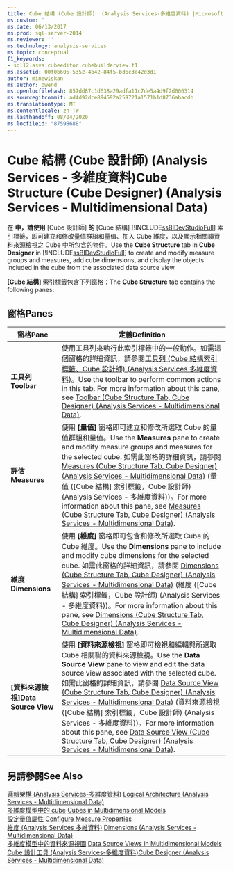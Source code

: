 ```yaml
---
title: Cube 結構 (Cube 設計師)  (Analysis Services-多維度資料) |Microsoft Docs
ms.custom: ''
ms.date: 06/13/2017
ms.prod: sql-server-2014
ms.reviewer: ''
ms.technology: analysis-services
ms.topic: conceptual
f1_keywords:
- sql12.asvs.cubeeditor.cubebuilderview.f1
ms.assetid: 00f0b605-5352-4b42-84f5-bd6c3e42d3d1
author: minewiskan
ms.author: owend
ms.openlocfilehash: 857dd87c1d638a29adfa11c7de5a4d9f2d006314
ms.sourcegitcommit: ad4d92dce894592a259721a1571b1d8736abacdb
ms.translationtype: MT
ms.contentlocale: zh-TW
ms.lasthandoff: 08/04/2020
ms.locfileid: "87598688"
---
```

# <a name="cube-structure-cube-designer-analysis-services---multidimensional-data"></a><span data-ttu-id="3ac9e-102">Cube 結構 (Cube 設計師) (Analysis Services - 多維度資料)</span><span class="sxs-lookup"><span data-stu-id="3ac9e-102">Cube Structure (Cube Designer) (Analysis Services - Multidimensional Data)</span></span>
  <span data-ttu-id="3ac9e-103">在 **中，請使用** [Cube 設計師] **的** [Cube 結構] [!INCLUDE[ssBIDevStudioFull](../includes/ssbidevstudiofull-md.md)] 索引標籤，即可建立和修改量值群組和量值、加入 Cube 維度，以及顯示相關聯資料來源檢視之 Cube 中所包含的物件。</span><span class="sxs-lookup"><span data-stu-id="3ac9e-103">Use the **Cube Structure** tab in **Cube Designer** in [!INCLUDE[ssBIDevStudioFull](../includes/ssbidevstudiofull-md.md)] to create and modify measure groups and measures, add cube dimensions, and display the objects included in the cube from the associated data source view.</span></span>  
  
 <span data-ttu-id="3ac9e-104">**[Cube 結構]** 索引標籤包含下列窗格：</span><span class="sxs-lookup"><span data-stu-id="3ac9e-104">The **Cube Structure** tab contains the following panes:</span></span>  
  
## <a name="panes"></a><span data-ttu-id="3ac9e-105">窗格</span><span class="sxs-lookup"><span data-stu-id="3ac9e-105">Panes</span></span>  
  
|<span data-ttu-id="3ac9e-106">窗格</span><span class="sxs-lookup"><span data-stu-id="3ac9e-106">Pane</span></span>|<span data-ttu-id="3ac9e-107">定義</span><span class="sxs-lookup"><span data-stu-id="3ac9e-107">Definition</span></span>|  
|----------|----------------|  
|<span data-ttu-id="3ac9e-108">**工具列**</span><span class="sxs-lookup"><span data-stu-id="3ac9e-108">**Toolbar**</span></span>|<span data-ttu-id="3ac9e-109">使用工具列來執行此索引標籤中的一般動作。如需這個窗格的詳細資訊，請參閱[工具列 &#40;Cube 結構索引標籤、Cube 設計師&#41; &#40;Analysis Services 多維度資料&#41;](toolbar-cube-structure-cube-designer-analysis-services-multidimensional-data.md)。</span><span class="sxs-lookup"><span data-stu-id="3ac9e-109">Use the toolbar to perform common actions in this tab. For more information about this pane, see [Toolbar &#40;Cube Structure Tab, Cube Designer&#41; &#40;Analysis Services - Multidimensional Data&#41;](toolbar-cube-structure-cube-designer-analysis-services-multidimensional-data.md).</span></span>|  
|<span data-ttu-id="3ac9e-110">**評估**</span><span class="sxs-lookup"><span data-stu-id="3ac9e-110">**Measures**</span></span>|<span data-ttu-id="3ac9e-111">使用 **[量值]** 窗格即可建立和修改所選取 Cube 的量值群組和量值。</span><span class="sxs-lookup"><span data-stu-id="3ac9e-111">Use the **Measures** pane to create and modify measure groups and measures for the selected cube.</span></span> <span data-ttu-id="3ac9e-112">如需此窗格的詳細資訊，請參閱 [Measures &#40;Cube Structure Tab, Cube Designer&#41; &#40;Analysis Services - Multidimensional Data&#41;](measures-cube-structure-cube-designer-analysis-services-multidimensional-data.md) (量值 ([Cube 結構] 索引標籤，Cube 設計師) (Analysis Services - 多維度資料))。</span><span class="sxs-lookup"><span data-stu-id="3ac9e-112">For more information about this pane, see [Measures &#40;Cube Structure Tab, Cube Designer&#41; &#40;Analysis Services - Multidimensional Data&#41;](measures-cube-structure-cube-designer-analysis-services-multidimensional-data.md).</span></span>|  
|<span data-ttu-id="3ac9e-113">**維度**</span><span class="sxs-lookup"><span data-stu-id="3ac9e-113">**Dimensions**</span></span>|<span data-ttu-id="3ac9e-114">使用 **[維度]** 窗格即可包含和修改所選取 Cube 的 Cube 維度。</span><span class="sxs-lookup"><span data-stu-id="3ac9e-114">Use the **Dimensions** pane to include and modify cube dimensions for the selected cube.</span></span> <span data-ttu-id="3ac9e-115">如需此窗格的詳細資訊，請參閱 [Dimensions &#40;Cube Structure Tab, Cube Designer&#41; &#40;Analysis Services - Multidimensional Data&#41;](dimensions-cube-structure-cube-designer-analysis-services-multidimensional-data.md) (維度 ([Cube 結構] 索引標籤，Cube 設計師) (Analysis Services - 多維度資料))。</span><span class="sxs-lookup"><span data-stu-id="3ac9e-115">For more information about this pane, see [Dimensions &#40;Cube Structure Tab, Cube Designer&#41; &#40;Analysis Services - Multidimensional Data&#41;](dimensions-cube-structure-cube-designer-analysis-services-multidimensional-data.md).</span></span>|  
|<span data-ttu-id="3ac9e-116">**[資料來源檢視]**</span><span class="sxs-lookup"><span data-stu-id="3ac9e-116">**Data Source View**</span></span>|<span data-ttu-id="3ac9e-117">使用 **[資料來源檢視]** 窗格即可檢視和編輯與所選取 Cube 相關聯的資料來源檢視。</span><span class="sxs-lookup"><span data-stu-id="3ac9e-117">Use the **Data Source View** pane to view and edit the data source view associated with the selected cube.</span></span> <span data-ttu-id="3ac9e-118">如需此窗格的詳細資訊，請參閱 [Data Source View &#40;Cube Structure Tab, Cube Designer&#41; &#40;Analysis Services - Multidimensional Data&#41;](data-source-view-cube-designer-analysis-services-multidimensional-data.md) (資料來源檢視 ([Cube 結構] 索引標籤，Cube 設計師) (Analysis Services - 多維度資料))。</span><span class="sxs-lookup"><span data-stu-id="3ac9e-118">For more information about this pane, see [Data Source View &#40;Cube Structure Tab, Cube Designer&#41; &#40;Analysis Services - Multidimensional Data&#41;](data-source-view-cube-designer-analysis-services-multidimensional-data.md).</span></span>|  
  
## <a name="see-also"></a><span data-ttu-id="3ac9e-119">另請參閱</span><span class="sxs-lookup"><span data-stu-id="3ac9e-119">See Also</span></span>  
 <span data-ttu-id="3ac9e-120">[邏輯架構 &#40;Analysis Services-多維度資料&#41;](multidimensional-models/olap-logical/understanding-microsoft-olap-logical-architecture.md) </span><span class="sxs-lookup"><span data-stu-id="3ac9e-120">[Logical Architecture &#40;Analysis Services - Multidimensional Data&#41;](multidimensional-models/olap-logical/understanding-microsoft-olap-logical-architecture.md) </span></span>  
 <span data-ttu-id="3ac9e-121">[多維度模型中的 cube](multidimensional-models/cubes-in-multidimensional-models.md) </span><span class="sxs-lookup"><span data-stu-id="3ac9e-121">[Cubes in Multidimensional Models](multidimensional-models/cubes-in-multidimensional-models.md) </span></span>  
 <span data-ttu-id="3ac9e-122">[設定量值屬性](multidimensional-models/configure-measure-properties.md) </span><span class="sxs-lookup"><span data-stu-id="3ac9e-122">[Configure Measure Properties](multidimensional-models/configure-measure-properties.md) </span></span>  
 <span data-ttu-id="3ac9e-123">[維度 &#40;Analysis Services 多維資料&#41;](multidimensional-models-olap-logical-dimension-objects/dimensions-analysis-services-multidimensional-data.md) </span><span class="sxs-lookup"><span data-stu-id="3ac9e-123">[Dimensions &#40;Analysis Services - Multidimensional Data&#41;](multidimensional-models-olap-logical-dimension-objects/dimensions-analysis-services-multidimensional-data.md) </span></span>  
 <span data-ttu-id="3ac9e-124">[多維度模型中的資料來源視圖](multidimensional-models/data-source-views-in-multidimensional-models.md) </span><span class="sxs-lookup"><span data-stu-id="3ac9e-124">[Data Source Views in Multidimensional Models](multidimensional-models/data-source-views-in-multidimensional-models.md) </span></span>  
 [<span data-ttu-id="3ac9e-125">Cube 設計工具 &#40;Analysis Services-多維度資料&#41;</span><span class="sxs-lookup"><span data-stu-id="3ac9e-125">Cube Designer &#40;Analysis Services - Multidimensional Data&#41;</span></span>](cube-designer-analysis-services-multidimensional-data.md)  
  
  

